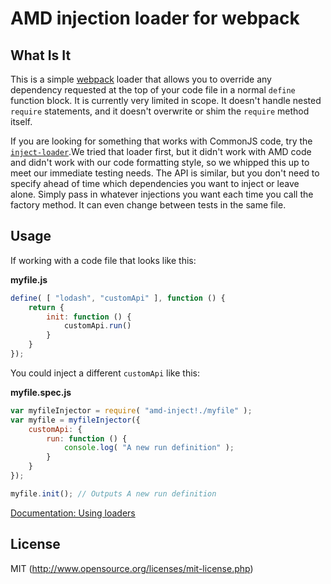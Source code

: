 # AMD injection loader for webpack

## What Is It

This is a simple [webpack](http://webpack.github.io/) loader that allows you to override any dependency requested at the top of your code file in a normal `define` function block. It is currently very limited in scope. It doesn't handle nested `require` statements, and it doesn't overwrite or shim the `require` method itself.

If you are looking for something that works with CommonJS code, try the [`inject-loader`](https://github.com/plasticine/inject-loader).We tried that loader first, but it didn't work with AMD code and didn't work with our code formatting style, so we whipped this up to meet our immediate testing needs. The API is similar, but you don't need to specify ahead of time which dependencies you want to inject or leave alone. Simply pass in whatever injections you want each time you call the factory method. It can even change between tests in the same file.

## Usage

If working with a code file that looks like this:

**myfile.js**
```js
define( [ "lodash", "customApi" ], function () {
	return {
		init: function () {
			customApi.run()
		}
	}
});
```
You could inject a different `customApi` like this:

**myfile.spec.js**
```js
var myfileInjector = require( "amd-inject!./myfile" );
var myfile = myfileInjector({
	customApi: {
		run: function () {
			console.log( "A new run definition" );
		}
	}
});

myfile.init(); // Outputs A new run definition

```


[Documentation: Using loaders](http://webpack.github.io/docs/using-loaders.html)

## License

MIT (<http://www.opensource.org/licenses/mit-license.php>)
